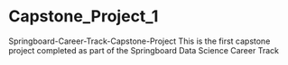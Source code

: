 # Capstone_Project_1
Springboard-Career-Track-Capstone-Project
This is the first capstone project completed as part of the Springboard Data Science Career Track

